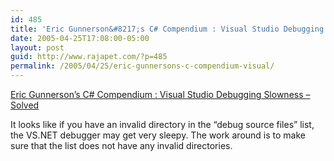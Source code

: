 ```yaml
---
id: 485
title: 'Eric Gunnerson&#8217;s C# Compendium : Visual Studio Debugging Slowness &#8211; Solved'
date: 2005-04-25T17:08:00-05:00
layout: post
guid: http://www.rajapet.com/?p=485
permalink: /2005/04/25/eric-gunnersons-c-compendium-visual/
---
```

[Eric Gunnerson&#8217;s C# Compendium : Visual Studio Debugging Slowness &#8211; Solved](http://blogs.msdn.com/ericgu/archive/2005/04/22/410901.aspx)  
  
It looks like if you have an invalid directory in the &#8220;debug source files&#8221; list, the VS.NET debugger may get very sleepy. The work around is to make sure that the list does not have any invalid directories.